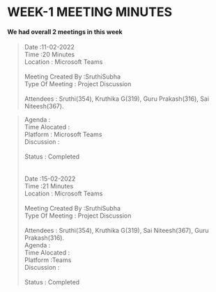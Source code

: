 # WEEK-1 MEETING MINUTES

#### We had overall 2 meetings in this week

>Date :11-02-2022<br>
>Time :20 Minutes<br>
>Location : Microsoft Teams <br>
><br>
> Meeting Created By :SruthiSubha<br>
>Type Of Meeting : Project Discussion <br>
><br>
>Attendees :
> Sruthi(354),
> Kruthika G(319),
> Guru Prakash(316),
> Sai Niteesh(367).

>Agenda :<br>
>Time Alocated :<br>
>Platform : Microsoft Teams<br>
>Discussion :<br>
><br>
>Status : Completed<br>
><br>
><br>
>Date :15-02-2022<br>
>Time :21 Minutes<br>
>Location : Microsoft Teams<br>
><br>
>Meeting Created By :SruthiSubha<br>
>Type Of Meeting : Project Discussion <br>
><br>
>Attendees :
> Sruthi(354),
> Kruthika G(319),
> Sai Niteesh(367),
> Guru Prakash(316).<br>
> Agenda :<br>
> Time Alocated :<br>
> Platform :Teams<br>
> Discussion :<br>
> <br>
> Status : Completed


